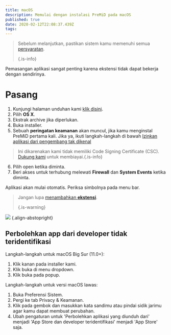 ```yaml
---
title: macOS
description: Memulai dengan instalasi PreMiD pada macOS
published: true
date: 2020-02-12T22:08:37.439Z
tags:
---
```


> Sebelum melanjutkan, pastikan sistem kamu memenuhi semua [persyaratan](/install/requirements). 
> 
> {.is-info}

Pemasangan aplikasi sangat penting karena ekstensi tidak dapat bekerja dengan sendirinya.

# Pasang
1. Kunjungi halaman unduhan kami [klik disini](https://premid.app/downloads).
2. Pilih **OS X**.
3. Ekstrak archive jika diperlukan.
4. Buka installer.
5. Sebuah **peringatan keamanan** akan muncul, jika kamu menginstal PreMiD pertama kali. Jika ya, ikuti langkah-langkah di bawah [Izinkan aplikasi dari pengembang tak dikenal](https://docs.premid.app/install/macos#allow-apps-from-unidentified-developers)
> Ini dikarenakan kami tidak memiliki Code Signing Certificate (CSC). [Dukung kami](https://www.patreon.com/Timeraa) untuk membiayai.{.is-info}
6. Pilih open ketika diminta.
7. Beri akses untuk terhubung melewati **Firewall** dan **System Events** ketika diminta.

Aplikasi akan mulai otomatis. Periksa simbolnya pada menu bar.

> Jangan lupa [menambahkan **ekstensi**](/install). 
> 
> {.is-warning}

![](https://img.icons8.com/color/2x/mac-logo.png) {.align-abstopright}

## Perbolehkan app dari developer tidak teridentifikasi
Langkah-langkah untuk macOS Big Sur (11.0+):
1. Klik kanan pada installer kami.
2. Klik buka di menu dropdown.
3. Klik buka pada popup.

Langkah-langkah untuk versi macOS lawas:
1. Buka Preferensi Sistem.
2. Pergi ke tab Privacy & Keamanan.
3. Klik pada gembok dan masukkan kata sandimu atau pindai sidik jarimu agar kamu dapat membuat perubahan.
4. Ubah pengaturan untuk 'Perbolehkan aplikasi yang diunduh dari' menjadi 'App Store dan developer teridentifikasi' menjadi 'App Store' saja.